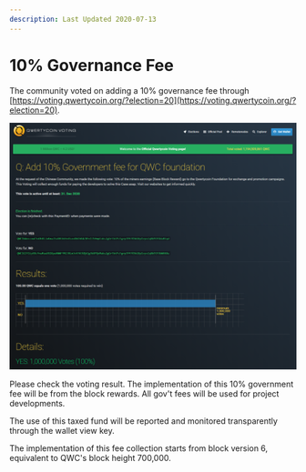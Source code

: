 ```yaml
---
description: Last Updated 2020-07-13
---
```


# 10% Governance Fee

The community voted on adding a 10% governance fee through [https://voting.qwertycoin.org/?election=20](https://voting.qwertycoin.org/?election=20).

![Click to enlarge the image](../.gitbook/assets/governance-voting.png)

Please check the voting result. The implementation of this 10% government fee will be from the block rewards. All gov't fees will be used for project developments.

The use of this taxed fund will be reported and monitored transparently through the wallet view key.

The implementation of this fee collection starts from block version 6, equivalent to QWC's block height 700,000.


